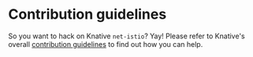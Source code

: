 # Contribution guidelines

So you want to hack on Knative `net-istio`? Yay! Please refer to
Knative's overall
[contribution guidelines](https://www.knative.dev/contributing/) to find out how
you can help.
